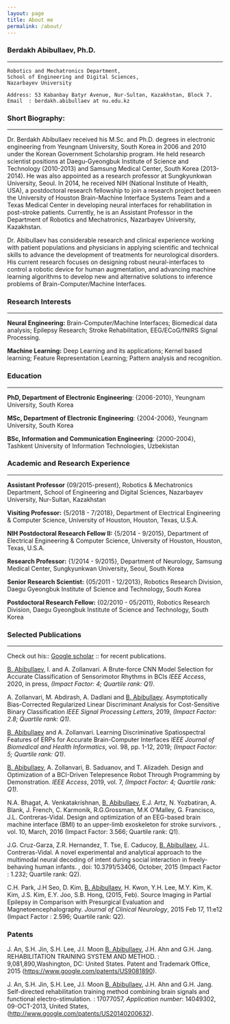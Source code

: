 ```yaml
---
layout: page
title: About me
permalink: /about/
---
```


### Berdakh Abibullaev, Ph.D.
----------
    Robotics and Mechatronics Department,  
    School of Engineering and Digital Sciences, 
    Nazarbayev University 

    Address: 53 Kabanbay Batyr Avenue, Nur-Sultan, Kazakhstan, Block 7. 
    Email  : berdakh.abibullaev at nu.edu.kz  
 
 
### Short Biography: 
----------
Dr. Berdakh Abibullaev received his M.Sc. and Ph.D. degrees in electronic engineering from Yeungnam University, South Korea in 2006 and 2010 under the Korean Government Scholarship program. He held research scientist positions at Daegu-Gyeongbuk Institute of Science and Technology  (2010-2013) and Samsung Medical Center, South Korea (2013-2014). He was also appointed as a research professor at Sungkyunkwan University, Seoul. In 2014, he received NIH (National Institute of Health,  USA), a postdoctoral research fellowship to join a research project between the University of Houston Brain-Machine Interface Systems Team and a Texas Medical Center in developing neural interfaces for rehabilitation in post-stroke patients.  Currently, he is an Assistant Professor in the Department of Robotics and Mechatronics,  Nazarbayev University, Kazakhstan. 

Dr. Abibullaev has considerable research and clinical experience working with patient populations and physicians in applying scientific and technical skills to advance the development of treatments for neurological disorders. His current research focuses on designing robust neural-interfaces to control a robotic device for human augmentation, and advancing machine learning algorithms to develop new and alternative solutions to inference problems of Brain-Computer/Machine Interfaces.  

 
### Research Interests 
---------
**Neural Engineering:**
    Brain-Computer/Machine Interfaces; Biomedical data analysis; Epilepsy Research; Stroke Rehabilitation, EEG/ECoG/fNIRS Signal Processing. 

**Machine Learning:**
    Deep Learning and its applications; Kernel based learning; Feature Representation Learning; Pattern analysis and recognition. 

 
### Education
---------
**PhD, Department of Electronic Engineering**: {2006-2010}, Yeungnam University, South Korea 

**MSc, Department of Electronic Engineering**: {2004-2006}, Yeungnam University, South Korea    

**BSc, Information and Communication Engineering**: {2000-2004}, Tashkent University of Information Technologies, Uzbekistan 

 
### Academic and Research Experience
----------
**Assistant Professor** {09/2015-present},
Robotics & Mechatronics Department, School of Engineering and Digital Sciences, Nazarbayev University, Nur-Sultan, Kazakhstan

**Visiting Professor:**  {5/2018 - 7/2018},
Department of Electrical Engineering & Computer Science, University of Houston, Houston, Texas, U.S.A.

**NIH Postdoctoral Research Fellow II:** {5/2014 - 9/2015},
Department of Electrical Engineering & Computer Science, University of Houston, Houston, Texas, U.S.A.

**Research Professor:**  {1/2014 - 9/2015},
Department of Neurology, Samsung Medical Center, Sungkyunkwan University, Seoul, South Korea

**Senior Research Scientist:**  {05/2011 - 12/2013},
Robotics Research Division, Daegu Gyeongbuk Institute of Science and Technology, South Korea 

**Postdoctoral Research Fellow:**  {02/2010 - 05/2011},
Robotics Research Division, Daegu Gyeongbuk Institute of Science and Technology, South Korea 

 
### Selected Publications
----------
Check out his:: [Google scholar](https://scholar.google.co.kr/citations?hl=en&user=KvECkz0AAAAJ&view_op=list_works&sortby=pubdate) :: for recent publications. 

 
<u>B. Abibullaev</u>, I. and A. Zollanvari. A Brute-force CNN Model
Selection for Accurate Classification of Sensorimotor Rhythms in BCIs
*IEEE Access*, 2020, in press, *(Impact Factor: 4; Quartile rank: Q1)*.

A. Zollanvari, M. Abdirash, A. Dadlani and <u>B. Abibullaev</u>.
Asymptotically Bias-Corrected Regularized Linear Discriminant Analysis
for Cost-Sensitive Binary Classification *IEEE Signal Processing
Letters*, 2019, *(Impact Factor: 2.8; Quartile rank: Q1)*.

<u>B. Abibullaev</u> and A. Zollanvari. Learning Discriminative
Spatiospectral Features of ERPs for Accurate Brain-Computer Interfaces
*IEEE Journal of Biomedical and Health Informatics*, vol. 98, pp. 1-12,
2019; *(Impact Factor: 5; Quartile rank: Q1)*.

<u>B. Abibullaev</u>, A. Zollanvari, B. Saduanov, and T. Alizadeh.
Design and Optimization of a BCI-Driven Telepresence Robot Through
Programming by Demonstration. *IEEE Access*, 2019, vol. 7, *(Impact
Factor: 4; Quartile rank: Q1)*.

N.A. Bhagat, A. Venkatakrishnan, <u>B. Abibullaev</u>, E.J. Artz, N.
Yozbatiran, A. Blank, J. French, C. Karmonik, R.G.Grossman, M.K
O’Malley, G. Francisco, J.L. Contreras-Vidal. Design and optimization of
an EEG-based brain machine interface (BMI) to an upper-limb exoskeleton
for stroke survivors. , vol. 10, March, 2016 (Impact Factor: 3.566;
Quartile rank: Q1).

J.G. Cruz-Garza, Z.R. Hernandez, T. Tse, E. Caducoy, <u>B.
Abibullaev</u>, J.L. Contreras-Vidal. A novel experimental and
analytical approach to the multimodal neural decoding of intent during
social interaction in freely-behaving human infants. , doi:
10.3791/53406, October, 2015 (Impact Factor : 1.232; Quartile rank: Q2).

C.H. Park, J.H Seo, D. Kim, <u>B. Abibullaev</u>, H. Kwon, Y.H. Lee,
M.Y. Kim, K. Kim, J.S. Kim, E.Y. Joo, S.B. Hong, (2015, Feb). Source
Imaging in Partial Epilepsy in Comparison with Presurgical Evaluation
and Magnetoencephalography. *Journal of Clinical Neurology*, 2015 Feb
17, 11:e12 (Impact Factor : 2.596; Quartile rank: Q2).

### Patents 
J. An, S.H. Jin, S.H. Lee, J.I. Moon <u>B. Abibullaev</u>, J.H. Ahn and
G.H. Jang. REHABILITATION TRAINING SYSTEM AND METHOD. :
9,081,890,Washington, DC: United States. Patent and Trademark Office,
2015 (https://www.google.com/patents/US9081890).

J. An, S.H. Jin, S.H. Lee, J.I. Moon <u>B. Abibullaev</u>, J.H. Ahn and
G.H. Jang. Self-directed rehabilitation training method combining brain
signals and functional electro-stimulation. : 17077057, *Application
number*: 14049302, 09-OCT-2013, United States,
(http://www.google.com/patents/US20140200632).
